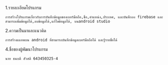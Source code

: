 1.รายละเอียดโปรแกรม
  ```
การสร้างโปรแกรมเกี่ยวกับการบันทึกข้อมูลของเบอร์มือถือ,ชื่อ,ตำแหน่ง,ประเทศ, และบันทึกลง firebase และสามารถเพิ่มข้อมูลได้,ลบข้อมูลได้,แก้ไขข้อมูลได้, บนandroid studio 
  ```
2.ความเป็นมาและแนวคิด
 ```
การสร้างแแอพบน android ที่สามารถบันทึกข้อมูลเบอร์มือถือได้ และรู้รายชื่อได้
 ```
 4.ชื่อของผู้พัฒนาโปรแกรม
  ```
 นาย ธนบดี สัวสดี 643450325-4
  ```
